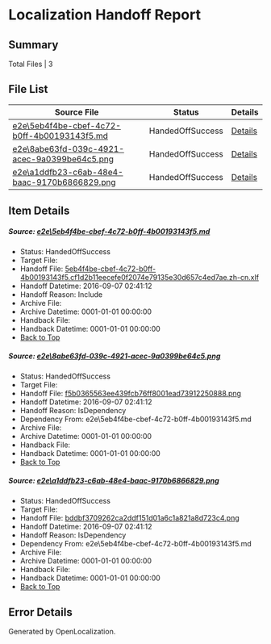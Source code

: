 # <a name='report-top'></a> Localization Handoff Report

## Summary
 Total Files | 3

## File List
 Source File | Status | Details 
 ----------- | ------ | ------- 
 [e2e\5eb4f4be-cbef-4c72-b0ff-4b00193143f5.md](https://github.com/OpenLocalizationTestOrg/ol-test0/blob/f01f99adf5022a34ed862a02c79cc1d5815438bd/e2e/5eb4f4be-cbef-4c72-b0ff-4b00193143f5.md) | HandedOffSuccess | [Details](#8ca8289cd6dbc7ed1d3bc43e8f5c0dcc71f5c5641)
 [e2e\8abe63fd-039c-4921-acec-9a0399be64c5.png](https://github.com/OpenLocalizationTestOrg/ol-test0/blob/f01f99adf5022a34ed862a02c79cc1d5815438bd/e2e/8abe63fd-039c-4921-acec-9a0399be64c5.png) | HandedOffSuccess | [Details](#f5b0365563ee439fcb76ff8001ead739122508882)
 [e2e\a1ddfb23-c6ab-48e4-baac-9170b6866829.png](https://github.com/OpenLocalizationTestOrg/ol-test0/blob/f01f99adf5022a34ed862a02c79cc1d5815438bd/e2e/a1ddfb23-c6ab-48e4-baac-9170b6866829.png) | HandedOffSuccess | [Details](#bddbf3709262ca2ddf151d01a6c1a821a8d723c43)

## Item Details
##### <a name='8ca8289cd6dbc7ed1d3bc43e8f5c0dcc71f5c5641'></a> Source: [e2e\5eb4f4be-cbef-4c72-b0ff-4b00193143f5.md](https://github.com/OpenLocalizationTestOrg/ol-test0/blob/f01f99adf5022a34ed862a02c79cc1d5815438bd/e2e/5eb4f4be-cbef-4c72-b0ff-4b00193143f5.md)
* Status: HandedOffSuccess
* Target File: 
* Handoff File: [5eb4f4be-cbef-4c72-b0ff-4b00193143f5.cf1d2b11eecefe0f2074e79135e30d657c4ed7ae.zh-cn.xlf](https://github.com/OpenLocalizationTestOrg/ol-test0-handoff/blob/2f9381567edc2f49e30431d7097c81f42add0adc/ol-handoff/OpenLocalizationTestOrg/ol-test0-zhcn/ci/ht/5eb4f4be-cbef-4c72-b0ff-4b00193143f5.cf1d2b11eecefe0f2074e79135e30d657c4ed7ae.zh-cn.xlf)
* Handoff Datetime: 2016-09-07 02:41:12
* Handoff Reason: Include
* Archive File: 
* Archive Datetime: 0001-01-01 00:00:00
* Handback File: 
* Handback Datetime: 0001-01-01 00:00:00
* [Back to Top](#report-top)

##### <a name='f5b0365563ee439fcb76ff8001ead739122508882'></a> Source: [e2e\8abe63fd-039c-4921-acec-9a0399be64c5.png](https://github.com/OpenLocalizationTestOrg/ol-test0/blob/f01f99adf5022a34ed862a02c79cc1d5815438bd/e2e/8abe63fd-039c-4921-acec-9a0399be64c5.png)
* Status: HandedOffSuccess
* Target File: 
* Handoff File: [f5b0365563ee439fcb76ff8001ead73912250888.png](https://github.com/OpenLocalizationTestOrg/ol-test0-handoff/blob/2f9381567edc2f49e30431d7097c81f42add0adc/ol-handoff/OpenLocalizationTestOrg/ol-test0-zhcn/ci/ht/f5b0365563ee439fcb76ff8001ead73912250888.png)
* Handoff Datetime: 2016-09-07 02:41:12
* Handoff Reason: IsDependency
* Dependency From: e2e\5eb4f4be-cbef-4c72-b0ff-4b00193143f5.md
* Archive File: 
* Archive Datetime: 0001-01-01 00:00:00
* Handback File: 
* Handback Datetime: 0001-01-01 00:00:00
* [Back to Top](#report-top)

##### <a name='bddbf3709262ca2ddf151d01a6c1a821a8d723c43'></a> Source: [e2e\a1ddfb23-c6ab-48e4-baac-9170b6866829.png](https://github.com/OpenLocalizationTestOrg/ol-test0/blob/f01f99adf5022a34ed862a02c79cc1d5815438bd/e2e/a1ddfb23-c6ab-48e4-baac-9170b6866829.png)
* Status: HandedOffSuccess
* Target File: 
* Handoff File: [bddbf3709262ca2ddf151d01a6c1a821a8d723c4.png](https://github.com/OpenLocalizationTestOrg/ol-test0-handoff/blob/2f9381567edc2f49e30431d7097c81f42add0adc/ol-handoff/OpenLocalizationTestOrg/ol-test0-zhcn/ci/ht/bddbf3709262ca2ddf151d01a6c1a821a8d723c4.png)
* Handoff Datetime: 2016-09-07 02:41:12
* Handoff Reason: IsDependency
* Dependency From: e2e\5eb4f4be-cbef-4c72-b0ff-4b00193143f5.md
* Archive File: 
* Archive Datetime: 0001-01-01 00:00:00
* Handback File: 
* Handback Datetime: 0001-01-01 00:00:00
* [Back to Top](#report-top)


## Error Details

Generated by OpenLocalization.
